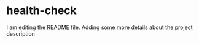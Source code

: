 # health-check
I am editing the README file. Adding some more details about the project description
